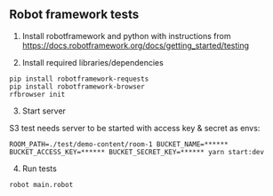 ## Robot framework tests

1. Install robotframework and python with instructions from https://docs.robotframework.org/docs/getting_started/testing

2. Install required libraries/dependencies

```
pip install robotframework-requests
pip install robotframework-browser
rfbrowser init
```

3. Start server

S3 test needs server to be started with access key & secret as envs:

```
ROOM_PATH=./test/demo-content/room-1 BUCKET_NAME=****** BUCKET_ACCESS_KEY=****** BUCKET_SECRET_KEY=****** yarn start:dev
```

4. Run tests

```
robot main.robot
```
